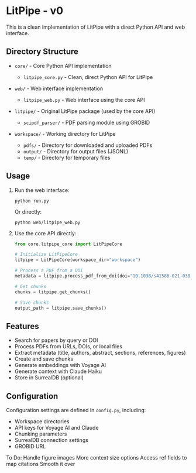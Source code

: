 # LitPipe - v0 

This is a clean implementation of LitPipe with a direct Python API and web interface.

## Directory Structure

- `core/` - Core Python API implementation
  - `litpipe_core.py` - Clean, direct Python API for LitPipe

- `web/` - Web interface implementation
  - `litpipe_web.py` - Web interface using the core API

- `litpipe/` - Original LitPipe package (used by the core API)
  - `scipdf_parser/` - PDF parsing module using GROBID

- `workspace/` - Working directory for LitPipe
  - `pdfs/` - Directory for downloaded and uploaded PDFs
  - `output/` - Directory for output files (JSONL)
  - `temp/` - Directory for temporary files

## Usage

1. Run the web interface:
   ```
   python run.py
   ```
   
   Or directly:
   ```
   python web/litpipe_web.py
   ```

2. Use the core API directly:
   ```python
   from core.litpipe_core import LitPipeCore
   
   # Initialize LitPipeCore
   litpipe = LitPipeCore(workspace_dir="workspace")
   
   # Process a PDF from a DOI
   metadata = litpipe.process_pdf_from_doi(doi="10.1038/s41586-021-03819-2")
   
   # Get chunks
   chunks = litpipe.get_chunks()
   
   # Save chunks
   output_path = litpipe.save_chunks()
   ```

## Features

- Search for papers by query or DOI
- Process PDFs from URLs, DOIs, or local files
- Extract metadata (title, authors, abstract, sections, references, figures)
- Create and save chunks
- Generate embeddings with Voyage AI
- Generate context with Claude Haiku
- Store in SurrealDB (optional)

## Configuration

Configuration settings are defined in `config.py`, including:
- Workspace directories
- API keys for Voyage AI and Claude
- Chunking parameters
- SurrealDB connection settings
- GROBID URL

To Do:
Handle figure images
More context size options
Access ref fields to map citations
Smooth it over
